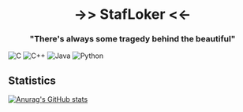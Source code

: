 <h1 align="center"> ->> StafLoker <<- </h1>
<h3 align="center">"There's always some tragedy behind the beautiful"</h3>

![C](https://img.shields.io/badge/c-%2300599C.svg?style=for-the-badge&logo=c&logoColor=white)
![C++](https://img.shields.io/badge/c++-%2300599C.svg?style=for-the-badge&logo=c%2B%2B&logoColor=white)
![Java](https://img.shields.io/badge/java-%23ED8B00.svg?style=for-the-badge&logo=openjdk&logoColor=white) 
![Python](https://img.shields.io/badge/python-3670A0?style=for-the-badge&logo=python&logoColor=ffdd54)

## Statistics

[![Anurag's GitHub stats](https://github-readme-stats.vercel.app/api?username=stafloker)](https://github.com/anuraghazra/github-readme-stats)


<!--- 
# Useful for future
[![trophy](https://github-profile-trophy.vercel.app/?username=stafloker)](https://github.com/ryo-ma/github-profile-trophy) 
--->

<!---
StafLoker/StafLoker is a ✨ special ✨ repository because its `README.md` (this file) appears on your GitHub profile.
You can click the Preview link to take a look at your changes.
--->
